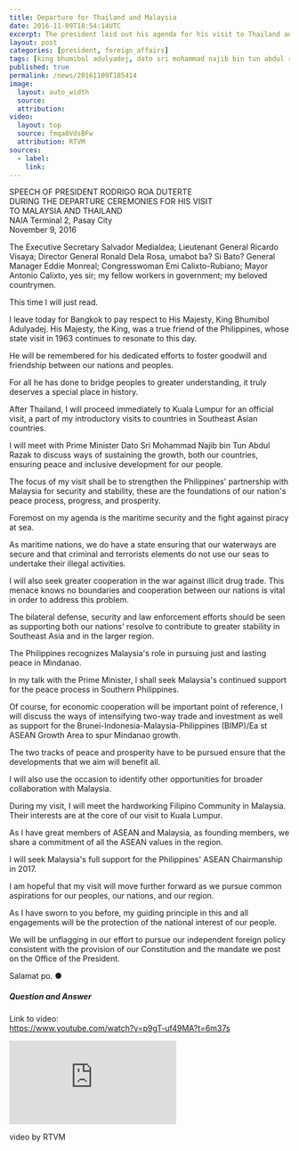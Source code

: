 ```yaml
---
title: Departure for Thailand and Malaysia
date: 2016-11-09T18:54:14UTC
excerpt: The president laid out his agenda for his visit to Thailand and the official visit to Malaysia in a speech at the Ninoy Aquino International Airport Terminal II on 9 November 2016.
layout: post
categories: [president, foreign_affairs]
tags: [king bhumibol adulyadej, dato sri mohammad najib bin tun abdul razak, thailand, malaysia, bimp]
published: true
permalink: /news/20161109T185414
image:
  layout: auto_width
  source: 
  attribution: 
video:
  layout: top
  source: fmqa0VdsBFw
  attribution: RTVM
sources:
  - label:
    link:
---
```


SPEECH OF PRESIDENT RODRIGO ROA DUTERTE<br/>
DURING THE DEPARTURE CEREMONIES FOR HIS VISIT<br/>
TO MALAYSIA AND THAILAND<br/>
NAIA Terminal 2, Pasay City<br/>
November 9, 2016<br/>

The Executive Secretary Salvador Medialdea; Lieutenant General Ricardo Visaya; Director General Ronald Dela Rosa, umabot ba? Si Bato? General Manager Eddie Monreal; Congresswoman Emi Calixto-Rubiano; Mayor Antonio Calixto, yes sir; my fellow workers in government; my beloved countrymen.

This time I will just read.

I leave today for Bangkok to pay respect to His Majesty, King Bhumibol Adulyadej. His Majesty, the King, was a true friend of the Philippines, whose state visit in 1963 continues to resonate to this day.

He will be remembered for his dedicated efforts to foster goodwill and friendship between our nations and peoples.

For all he has done to bridge peoples to greater understanding, it truly deserves a special place in history.

After Thailand, I will proceed immediately to Kuala Lumpur for an official visit, a part of my introductory visits to countries in Southeast Asian countries.

I will meet with Prime Minister Dato Sri Mohammad Najib bin Tun Abdul Razak to discuss ways of sustaining the growth, both our countries, ensuring peace and inclusive development for our people.

The focus of my visit shall be to strengthen the Philippines' partnership with Malaysia for security and stability, these are the foundations of our nation's peace process, progress, and prosperity.

Foremost on my agenda is the maritime security and the fight against piracy at sea.

As maritime nations, we do have a state ensuring that our waterways are secure and that criminal and terrorists elements do not use our seas to undertake their illegal activities.

I will also seek greater cooperation in the war against illicit drug trade. This menace knows no boundaries and cooperation between our nations is vital in order to address this problem.

The bilateral defense, security and law enforcement efforts should be seen as supporting both our nations' resolve to contribute to greater stability in Southeast Asia and in the larger region.

The Philippines recognizes Malaysia's role in pursuing just and lasting peace in Mindanao.

In my talk with the Prime Minister, I shall seek Malaysia's continued support for the peace process in Southern Philippines.

Of course, for economic cooperation will be important point of reference, I will discuss the ways of intensifying two-way trade and investment as well as support for the Brunei-Indonesia-Malaysia-Philippines (BIMP)/Ea st ASEAN Growth Area to spur Mindanao growth.

The two tracks of peace and prosperity have to be pursued ensure that the developments that we aim will benefit all. 

I will also use the occasion to identify other opportunities for broader collaboration with Malaysia.

During my visit, I will meet the hardworking Filipino Community in Malaysia. Their interests are at the core of our visit to Kuala Lumpur.

As I have great members of ASEAN and Malaysia, as founding members, we share a commitment of all the ASEAN values in the region. 

I will seek Malaysia's full support for the Philippines' ASEAN Chairmanship in 2017. 

I am hopeful that my visit will move further forward as we pursue common aspirations for our peoples, our nations, and our region. 

As I have sworn to you before, my guiding principle in this and all engagements will be the protection of the national interest of our people.

We will be unflagging in our effort to pursue our independent foreign policy consistent with the provision of our Constitution and the mandate we post on the Office of the President.

Salamat po.
&#x25cf;

##### Question and Answer

<div class="video_container">
    <p class="video_link"><span>Link to video:</span><br/><a href="https://www.youtube.com/watch?v=p9gT-uf49MA?t=6m37s">https://www.youtube.com/watch?v=p9gT-uf49MA?t=6m37s</a></p>
    <div class="video">
        <iframe src="https://www.youtube.com/embed/p9gT-uf49MA?start=6m37s" frameborder="0" allowfullscreen></iframe>
    </div>
    <p class="attribution">video by RTVM&nbsp;</p>
</div>
